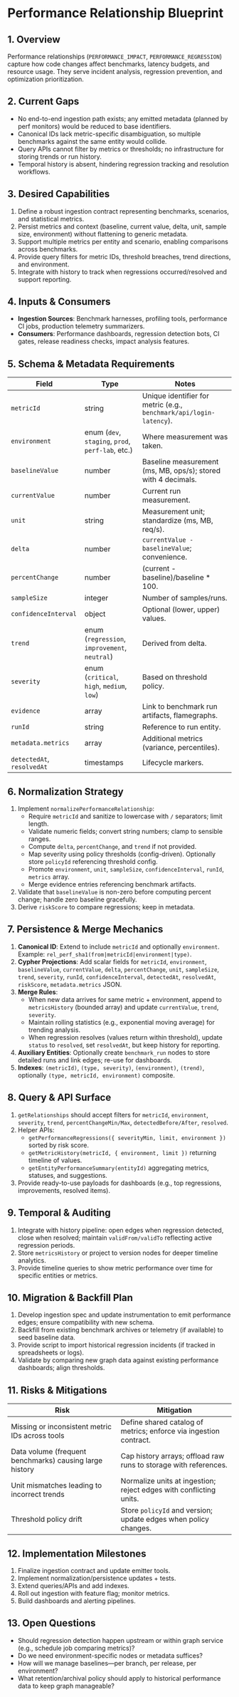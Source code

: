 # Performance Relationship Blueprint

## 1. Overview
Performance relationships (`PERFORMANCE_IMPACT`, `PERFORMANCE_REGRESSION`) capture how code changes affect benchmarks, latency budgets, and resource usage. They serve incident analysis, regression prevention, and optimization prioritization.

## 2. Current Gaps
- No end-to-end ingestion path exists; any emitted metadata (planned by perf monitors) would be reduced to base identifiers.
- Canonical IDs lack metric-specific disambiguation, so multiple benchmarks against the same entity would collide.
- Query APIs cannot filter by metrics or thresholds; no infrastructure for storing trends or run history.
- Temporal history is absent, hindering regression tracking and resolution workflows.

## 3. Desired Capabilities
1. Define a robust ingestion contract representing benchmarks, scenarios, and statistical metrics.
2. Persist metrics and context (baseline, current value, delta, unit, sample size, environment) without flattening to generic metadata.
3. Support multiple metrics per entity and scenario, enabling comparisons across benchmarks.
4. Provide query filters for metric IDs, threshold breaches, trend directions, and environment.
5. Integrate with history to track when regressions occurred/resolved and support reporting.

## 4. Inputs & Consumers
- **Ingestion Sources**: Benchmark harnesses, profiling tools, performance CI jobs, production telemetry summarizers.
- **Consumers**: Performance dashboards, regression detection bots, CI gates, release readiness checks, impact analysis features.

## 5. Schema & Metadata Requirements
| Field | Type | Notes |
| --- | --- | --- |
| `metricId` | string | Unique identifier for metric (e.g., `benchmark/api/login-latency`).
| `environment` | enum (`dev`, `staging`, `prod`, `perf-lab`, etc.) | Where measurement was taken.
| `baselineValue` | number | Baseline measurement (ms, MB, ops/s); stored with 4 decimals.
| `currentValue` | number | Current run measurement.
| `unit` | string | Measurement unit; standardize (ms, MB, req/s).
| `delta` | number | `currentValue - baselineValue`; convenience.
| `percentChange` | number | (current - baseline)/baseline * 100.
| `sampleSize` | integer | Number of samples/runs.
| `confidenceInterval` | object | Optional (lower, upper) values.
| `trend` | enum (`regression`, `improvement`, `neutral`) | Derived from delta.
| `severity` | enum (`critical`, `high`, `medium`, `low`) | Based on threshold policy.
| `evidence` | array | Link to benchmark run artifacts, flamegraphs.
| `runId` | string | Reference to run entity.
| `metadata.metrics` | array | Additional metrics (variance, percentiles).
| `detectedAt`, `resolvedAt` | timestamps | Lifecycle markers.

## 6. Normalization Strategy
1. Implement `normalizePerformanceRelationship`:
   - Require `metricId` and sanitize to lowercase with `/` separators; limit length.
   - Validate numeric fields; convert string numbers; clamp to sensible ranges.
   - Compute `delta`, `percentChange`, and `trend` if not provided.
   - Map severity using policy thresholds (config-driven). Optionally store `policyId` referencing threshold config.
   - Promote `environment`, `unit`, `sampleSize`, `confidenceInterval`, `runId`, `metrics` array.
   - Merge evidence entries referencing benchmark artifacts.
2. Validate that `baselineValue` is non-zero before computing percent change; handle zero baseline gracefully.
3. Derive `riskScore` to compare regressions; keep in metadata.

## 7. Persistence & Merge Mechanics
1. **Canonical ID**: Extend to include `metricId` and optionally `environment`. Example: `rel_perf_sha1(from|metricId|environment|type)`.
2. **Cypher Projections**: Add scalar fields for `metricId`, `environment`, `baselineValue`, `currentValue`, `delta`, `percentChange`, `unit`, `sampleSize`, `trend`, `severity`, `runId`, `confidenceInterval`, `detectedAt`, `resolvedAt`, `riskScore`, `metadata.metrics` JSON.
3. **Merge Rules**:
   - When new data arrives for same metric + environment, append to `metricsHistory` (bounded array) and update `currentValue`, `trend`, `severity`.
   - Maintain rolling statistics (e.g., exponential moving average) for trending analysis.
   - When regression resolves (values return within threshold), update `status` to `resolved`, set `resolvedAt`, but keep history for reporting.
4. **Auxiliary Entities**: Optionally create `benchmark_run` nodes to store detailed runs and link edges; re-use for dashboards.
5. **Indexes**: `(metricId)`, `(type, severity)`, `(environment)`, `(trend)`, optionally `(type, metricId, environment)` composite.

## 8. Query & API Surface
1. `getRelationships` should accept filters for `metricId`, `environment`, `severity`, `trend`, `percentChangeMin/Max`, `detectedBefore/After`, `resolved`.
2. Helper APIs:
   - `getPerformanceRegressions({ severityMin, limit, environment })` sorted by risk score.
   - `getMetricHistory(metricId, { environment, limit })` returning timeline of values.
   - `getEntityPerformanceSummary(entityId)` aggregating metrics, statuses, and suggestions.
3. Provide ready-to-use payloads for dashboards (e.g., top regressions, improvements, resolved items).

## 9. Temporal & Auditing
1. Integrate with history pipeline: open edges when regression detected, close when resolved; maintain `validFrom/validTo` reflecting active regression periods.
2. Store `metricsHistory` or project to version nodes for deeper timeline analytics.
3. Provide timeline queries to show metric performance over time for specific entities or metrics.

## 10. Migration & Backfill Plan
1. Develop ingestion spec and update instrumentation to emit performance edges; ensure compatibility with new schema.
2. Backfill from existing benchmark archives or telemetry (if available) to seed baseline data.
3. Provide script to import historical regression incidents (if tracked in spreadsheets or logs).
4. Validate by comparing new graph data against existing performance dashboards; align thresholds.

## 11. Risks & Mitigations
| Risk | Mitigation |
| --- | --- |
| Missing or inconsistent metric IDs across tools | Define shared catalog of metrics; enforce via ingestion contract. |
| Data volume (frequent benchmarks) causing large history | Cap history arrays; offload raw runs to storage with references. |
| Unit mismatches leading to incorrect trends | Normalize units at ingestion; reject edges with conflicting units. |
| Threshold policy drift | Store `policyId` and version; update edges when policy changes. |

## 12. Implementation Milestones
1. Finalize ingestion contract and update emitter tools.
2. Implement normalization/persistence updates + tests.
3. Extend queries/APIs and add indexes.
4. Roll out ingestion with feature flag; monitor metrics.
5. Build dashboards and alerting pipelines.

## 13. Open Questions
- Should regression detection happen upstream or within graph service (e.g., schedule job comparing metrics)?
- Do we need environment-specific nodes or metadata suffices?
- How will we manage baselines—per branch, per release, per environment?
- What retention/archival policy should apply to historical performance data to keep graph manageable?
